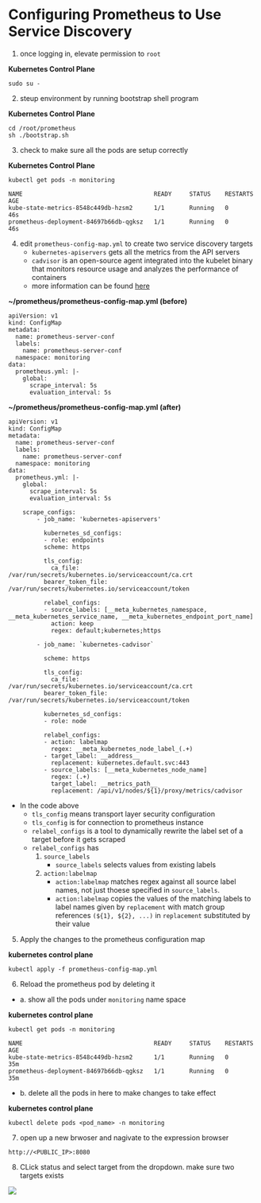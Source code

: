 # Configuring Prometheus to Use Service Discovery

1. once logging in, elevate permission to `root`

**Kubernetes Control Plane**
```
sudo su -
```

2. steup environment by running bootstrap shell program

**Kubernetes Control Plane**
```
cd /root/prometheus
sh ./bootstrap.sh
```

3. check to make sure all the pods are setup correctly

**Kubernetes Control Plane**
```
kubectl get pods -n monitoring
```

```
NAME                                     READY     STATUS    RESTARTS   AGE
kube-state-metrics-8548c449db-hzsm2      1/1       Running   0          46s      
prometheus-deployment-84697b66db-qgksz   1/1       Running   0          46s
```

4. edit `prometheus-config-map.yml` to create two service discovery targets
    - `kubernetes-apiservers` gets all the metrics from the API servers
    - `cadvisor` is an open-source agent integrated into the kubelet binary that monitors resource usage and analyzes the performance of containers
    - more information can be found [here](https://devopscube.com/setup-prometheus-monitoring-on-kubernetes/)

**~/prometheus/prometheus-config-map.yml (before)**
```
apiVersion: v1
kind: ConfigMap
metadata:
  name: prometheus-server-conf
  labels:
    name: prometheus-server-conf
  namespace: monitoring
data:
  prometheus.yml: |-
    global:
      scrape_interval: 5s
      evaluation_interval: 5s
```

**~/prometheus/prometheus-config-map.yml (after)**
```
apiVersion: v1
kind: ConfigMap
metadata:
  name: prometheus-server-conf
  labels:
    name: prometheus-server-conf
  namespace: monitoring
data:
  prometheus.yml: |-
    global:
      scrape_interval: 5s
      evaluation_interval: 5s
    
    scrape_configs:
        - job_name: 'kubernetes-apiservers'
          
          kubernetes_sd_configs:
          - role: endpoints
          scheme: https  

          tls_config:
            ca_file: /var/run/secrets/kubernetes.io/serviceaccount/ca.crt
          bearer_token_file: /var/run/secrets/kubernetes.io/serviceaccount/token

          relabel_configs:
          - source_labels: [__meta_kubernetes_namespace, __meta_kubernetes_service_name, __meta_kubernetes_endpoint_port_name]
            action: keep
            regex: default;kubernetes;https
            
        - job_name: `kubernetes-cadvisor`

          scheme: https

          tls_config:
            ca_file: /var/run/secrets/kubernetes.io/serviceaccount/ca.crt
          bearer_token_file: /var/run/secrets/kubernetes.io/serviceaccount/token

          kubernetes_sd_configs:
          - role: node

          relabel_configs:
          - action: labelmap
            regex: __meta_kubernetes_node_label_(.+)
          - target_label: __address__
            replacement: kubernetes.default.svc:443
          - source_labels: [__meta_kubernetes_node_name]
            regex: (.+)
            target_label: __metrics_path__
            replacement: /api/v1/nodes/${1}/proxy/metrics/cadvisor
```

- In the code above
    - `tls_config` means transport layer security configuration
    - `tls_config` is for connection to prometheus instance
    - `relabel_configs` is a tool to dynamically rewrite the label set of a target before it gets scraped
    - `relabel_configs` has 
        1. `source_labels` 
            - `source_labels` selects values from existing labels
        2. `action:labelmap`
            - `action:labelmap` matches regex against all source label names, not just thoese specified in `source_labels`.
            - `action:labelmap` copies the values of the matching labels to label names given by `replacement` with match group references `(${1}, ${2}, ...)` in `replacement` substituted by their value

5. Apply the changes to the prometheus configuration map

**kubernetes control plane**
```
kubectl apply -f prometheus-config-map.yml
```

6. Reload the prometheus pod by deleting it
- a. show all the pods under `monitoring` name space

**kubernetes control plane**
```
kubectl get pods -n monitoring
```

```
NAME                                     READY     STATUS    RESTARTS   AGE      
kube-state-metrics-8548c449db-hzsm2      1/1       Running   0          35m      
prometheus-deployment-84697b66db-qgksz   1/1       Running   0          35m 
```

- b. delete all the pods in here to make changes to take effect

**kubernetes control plane**
```
kubectl delete pods <pod_name> -n monitoring
```

7. open up a new brwoser and nagivate to the expression browser

```
http://<PUBLIC_IP>:8080
```

8. CLick status and select target from the dropdown. make sure two targets exists

<img src="https://user-images.githubusercontent.com/6856382/222984542-96f7dc0c-f404-4e59-b29b-c1a41f16c928.png">